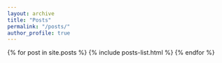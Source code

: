 ```yaml
---
layout: archive
title: "Posts"
permalink: "/posts/"
author_profile: true
---
```

{% for post in site.posts %}
  {% include posts-list.html %}
{% endfor %}